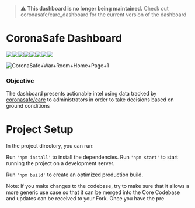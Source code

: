 
> :warning: **This dashboard is no longer being maintained.** Check out coronasafe/care_dashboard for the current version of the dashboard

# CoronaSafe Dashboard

[![](https://sourcerer.io/fame/tomahawk-pilot/coronasafe/dashboard/images/0)](https://sourcerer.io/fame/tomahawk-pilot/coronasafe/dashboard/links/0)[![](https://sourcerer.io/fame/tomahawk-pilot/coronasafe/dashboard/images/1)](https://sourcerer.io/fame/tomahawk-pilot/coronasafe/dashboard/links/1)[![](https://sourcerer.io/fame/tomahawk-pilot/coronasafe/dashboard/images/2)](https://sourcerer.io/fame/tomahawk-pilot/coronasafe/dashboard/links/2)[![](https://sourcerer.io/fame/tomahawk-pilot/coronasafe/dashboard/images/3)](https://sourcerer.io/fame/tomahawk-pilot/coronasafe/dashboard/links/3)[![](https://sourcerer.io/fame/tomahawk-pilot/coronasafe/dashboard/images/4)](https://sourcerer.io/fame/tomahawk-pilot/coronasafe/dashboard/links/4)[![](https://sourcerer.io/fame/tomahawk-pilot/coronasafe/dashboard/images/5)](https://sourcerer.io/fame/tomahawk-pilot/coronasafe/dashboard/links/5)[![](https://sourcerer.io/fame/tomahawk-pilot/coronasafe/dashboard/images/6)](https://sourcerer.io/fame/tomahawk-pilot/coronasafe/dashboard/links/6)[![](https://sourcerer.io/fame/tomahawk-pilot/coronasafe/dashboard/images/7)](https://sourcerer.io/fame/tomahawk-pilot/coronasafe/dashboard/links/7)

![CoronaSafe+War+Room+Home+Page+1](https://user-images.githubusercontent.com/14979190/118388552-e4f09180-b642-11eb-8a17-034e4e98c0c6.jpg)

### Objective

The dashboard presents actionable intel using data tracked by [coronasafe/care](https://github.com/coronasafe/care) to administrators in order to take decisions based on ground conditions

# Project Setup

In the project directory, you can run:

Run `'npm install'` to install the dependencies.
Run `'npm start'` to start running the project on a development server.

Run `'npm build'` to create an optimized production build.

Note: If you make changes to the codebase, try to make sure that it allows a more generic use case so that it can be merged into the Core Codebase and updates can be received to your Fork.
Once you have the pre
